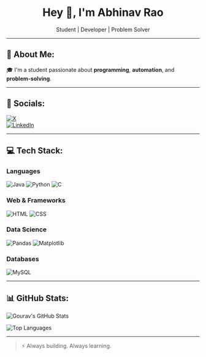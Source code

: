 <h1 align="center">Hey 👋, I'm Abhinav Rao</h1>
<p align="center">Student | Developer | Problem Solver</p>

---

## 🧠 About Me:
🎓 I'm a student passionate about **programming**, **automation**, and **problem-solving**.

---

## 🔗 Socials:
[![X](https://img.shields.io/badge/X-000000?style=for-the-badge&logo=x&logoColor=white)](https://x.com/)  
[![LinkedIn](https://img.shields.io/badge/LinkedIn-blue?style=for-the-badge&logo=linkedin&logoColor=white)](https://linkedin.com/)

---

## 💻 Tech Stack:

### Languages
![Java](https://img.shields.io/badge/-Java-red?style=for-the-badge&logo=java)
![Python](https://img.shields.io/badge/-Python-blue?style=for-the-badge&logo=python)
![C](https://img.shields.io/badge/-C-blue?style=for-the-badge&logo=c)

### Web & Frameworks
![HTML](https://img.shields.io/badge/-HTML-orange?style=for-the-badge&logo=html5)
![CSS](https://img.shields.io/badge/-CSS-blue?style=for-the-badge&logo=css3)

### Data Science
![Pandas](https://img.shields.io/badge/-Pandas-150458?style=for-the-badge&logo=pandas)
![Matplotlib](https://img.shields.io/badge/-Matplotlib-ffffff?style=for-the-badge&logo=matplotlib)

### Databases
![MySQL](https://img.shields.io/badge/-MySQL-4479A1?style=for-the-badge&logo=mysql)

---

## 📊 GitHub Stats:
![Gourav's GitHub Stats](https://github-readme-stats.vercel.app/api?username=your-github-username&show_icons=true&theme=github_dark)

![Top Languages](https://github-readme-stats.vercel.app/api/top-langs/?username=your-github-username&layout=compact&theme=github_dark)

---

> ⚡ Always building. Always learning.
